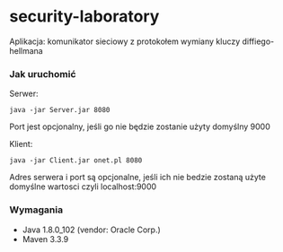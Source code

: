 # security-laboratory

Aplikacja: komunikator sieciowy z protokołem wymiany kluczy diffiego-hellmana

### Jak uruchomić

Serwer:

`java -jar Server.jar 8080`

Port jest opcjonalny, jeśli go nie będzie zostanie użyty domyślny 9000

Klient:

`java -jar Client.jar onet.pl 8080`

Adres serwera i port są opcjonalne, jeśli ich nie bedzie zostaną użyte domyślne wartosci czyli localhost:9000


### Wymagania
* Java 1.8.0_102 (vendor: Oracle Corp.)
* Maven 3.3.9
